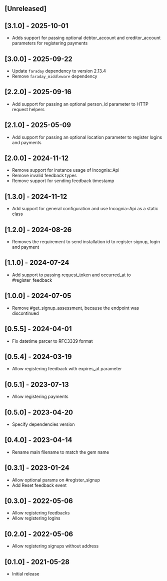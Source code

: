 ## [Unreleased]

## [3.1.0] - 2025-10-01

- Adds support for passing optional debtor_account and creditor_account parameters for registering payments

## [3.0.0] - 2025-09-22
- Update `faraday` dependency to version 2.13.4
- Remove `faraday_middleware` dependency

## [2.2.0] - 2025-09-16

- Add support for passing an optional person_id parameter to HTTP request helpers

## [2.1.0] - 2025-05-09

- Add support for passing an optional location parameter to register logins and payments

## [2.0.0] - 2024-11-12

- Remove support for instance usage of Incognia::Api
- Remove invalid feedback types
- Remove support for sending feedback timestamp

## [1.3.0] - 2024-11-12

- Add support for general configuration and use Incognia::Api as a static class

## [1.2.0] - 2024-08-26

- Removes the requirement to send installation id to register signup, login and payment

## [1.1.0] - 2024-07-24

- Add support to passing request_token and occurred_at to #register_feedback

## [1.0.0] - 2024-07-05

- Remove #get_signup_assessment, because the endpoint was discontinued

## [0.5.5] - 2024-04-01

- Fix datetime parcer to RFC3339 format

## [0.5.4] - 2024-03-19

- Allow registering feedback with expires_at parameter 

## [0.5.1] - 2023-07-13

- Allow registering payments

## [0.5.0] - 2023-04-20

- Specify dependencies version

## [0.4.0] - 2023-04-14

- Rename main filename to match the gem name

## [0.3.1] - 2023-01-24

- Allow optional params on #register_signup
- Add Reset feedback event

## [0.3.0] - 2022-05-06

- Allow registering feedbacks
- Allow registering logins

## [0.2.0] - 2022-05-06

- Allow registering signups without address

## [0.1.0] - 2021-05-28

- Initial release
